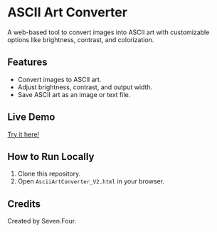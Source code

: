 # ASCII Art Converter

A web-based tool to convert images into ASCII art with customizable options like brightness, contrast, and colorization.

## Features
- Convert images to ASCII art.
- Adjust brightness, contrast, and output width.
- Save ASCII art as an image or text file.

## Live Demo
[Try it here!](https://github.com/zhihong141/ascii-art-converter/)

## How to Run Locally
1. Clone this repository.
2. Open `AsciiArtConverter_V2.html` in your browser.

## Credits
Created by Seven.Four.
